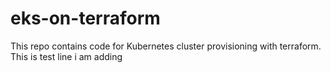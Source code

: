 # eks-on-terraform
This repo contains code for Kubernetes cluster provisioning with terraform.
This is test line i am adding 
